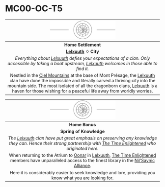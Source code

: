 # MC00-OC-T5

| <img src="../../../images/card-icons/the-time-enlightened.png" height="60" /> |
|:---:|
| **Home Settlement** |
| **[Lelxuuth](../../../places/cities/lelxuuth.md) ♢ City** |
| *Everything about [Lelxuuth](../../../places/cities/lelxuuth.md) defies your expectations of a clan. Only accessible by taking a boat upstream, [Lelxuuth](../../../places/cities/lelxuuth.md) welcomes in those able to find it.* |
| Nestled in the [Ciel Mountains](../../../places/mountains/ciel-mountains.md) at the base of Mont Présage, the [Lelxuuth](../../../places/cities/lelxuuth.md) clan have done the impossible and literally carved a thriving city into the mountain side. The most isolated of all the dragonborn clans, [Lelxuuth](../../../places/cities/lelxuuth.md) is a haven for those wishing for a peaceful life away from worldly worries. |

| <img src="../../../images/card-icons/the-time-enlightened.png" height="60" /> |
|:---:|
| **Home Bonus** |
| **Spring of Knowledge** |
| *The [Lelxuuth](../../../places/cities/lelxuuth.md) clan have put great emphasis on preserving any knowledge they can. Hence their strong partnership with [The Time Enlightened](../../../organisations/the-time-enlightened.md) who originated here.* |
| When returning to the Atrium to [Oonar](../../../planes/oonar.md) in [Lelxuuth](../../../places/cities/lelxuuth.md), [The Time Enlightened](../../../organisations/the-time-enlightened.md) members have unparalleled access to the finest library in the [Nil'Savnic Alliance](../../../civilisations/nilsavnic-alliance/nilsavnic-alliance.md). |
| Here it is considerably easier to seek knowledge and lore, providing you know what you are looking for. |
